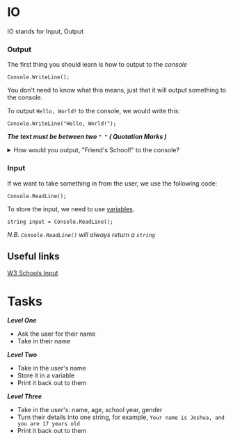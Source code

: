 # IO

IO stands for Input, Output

### Output

The first thing you should learn is how to output to the _console_

```
Console.WriteLine();
```

You don't need to know what this means, just that it will output something to the console.

To output ```Hello, World!``` to the console, we would write this:

```
Console.WriteLine("Hello, World!");
```

**_The text must be between two ```" "``` ( Quotation Marks )_**


<details>
    <summary>
        How would you output, "Friend's School!" to the console?
    </summary>

    Console.WriteLine("Friend's School!");

</details>

### Input

If we want to take something in from the user, we use the following code:

```
Console.ReadLine();
```

To store the input, we need to use [variables](https://github.com/fslcoding/Variables).

```
string input = Console.ReadLine();
```


_N.B. ```Console.ReadLine()``` will always return a ```string```_


## Useful links

[W3 Schools Input](https://www.w3schools.com/cs/cs_user_input.php)

# Tasks

**_Level One_**

+ Ask the user for their name
+ Take in their name

**_Level Two_**

+ Take in the user's name
+ Store it in a variable 
+ Print it back out to them

**_Level Three_**

+ Take in the user's: name, age, school year, gender
+ Turn their details into one string, for example, ```Your name is Joshua, and you are 17 years old```
+ Print it back out to them